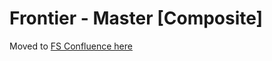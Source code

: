 # Frontier - Master [Composite]

Moved to [FS Confluence here](https://almtools.ldschurch.org/fhconfluence/display/WD/V2+Frontier+-+Master)
